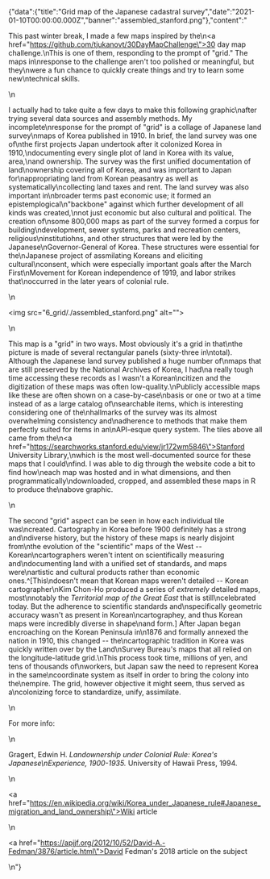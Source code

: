 {"data":{"title":"Grid map of the Japanese cadastral survey","date":"2021-01-10T00:00:00.000Z","banner":"assembled_stanford.png"},"content":"<p>This past winter break, I made a few maps inspired by the\n<a href=\"https://github.com/tjukanovt/30DayMapChallenge\">30 day map challenge</a>.\nThis is one of them, responding to the prompt of &quot;grid.&quot; The maps in\nresponse to the challenge aren&#39;t too polished or meaningful, but they\nwere a fun chance to quickly create things and try to learn some new\ntechnical skills.</p>\n<p>I actually had to take quite a few days to make this following graphic\nafter trying several data sources and assembly methods. My incomplete\nresponse for the prompt of &quot;grid&quot; is a collage of Japanese land survey\nmaps of Korea published in 1910. In brief, the land survey was one of\nthe first projects Japan undertook after it colonized Korea in 1910,\ndocumenting every single plot of land in Korea with its value, area,\nand ownership. The survey was the first unified documentation of land\nownership covering all of Korea, and was important to Japan for\nappropriating land from Korean peasantry as well as systematically\ncollecting land taxes and rent. The land survey was also important in\nbroader terms past economic use; it formed an epistemplogical\n&quot;backbone&quot; against which further development of all kinds was created,\nnot just economic but also cultural and political. The creation of\nsome 800,000 maps as part of the survey formed a corpus for building\ndevelopment, sewer systems, parks and recreation centers, religious\ninstitutiohns, and other structures that were led by the Japanese\nGovernor-General of Korea. These structures were essential for the\nJapanese project of assmilating Koreans and eliciting cultural\nconsent, which were especially important goals after the March First\nMovement for Korean independence of 1919, and labor strikes that\noccurred in the later years of colonial rule.</p>\n<p><img src=\"6_grid/./assembled_stanford.png\" alt=\"\"></p>\n<p>This map is a &quot;grid&quot; in two ways. Most obviously it&#39;s a grid in that\nthe picture is made of several rectangular panels (sixty-three in\ntotal). Although the Japanese land survey published a huge number of\nmaps that are still preserved by the National Archives of Korea, I had\na really tough time accessing these records as I wasn&#39;t a Korean\ncitizen and the digitization of these maps was often low-quality.\nPublicly accessible maps like these are often shown on a case-by-case\nbasis or one or two at a time instead of as a large catalog of\nsearchable items, which is interesting considering one of the\nhallmarks of the survey was its almost overwhelming consistency and\nadherence to methods that make them perfectly suited for items in an\nAPI-esque query system. The tiles above all came from the\n<a href=\"https://searchworks.stanford.edu/view/jr172wm5846\">Stanford University Library</a>,\nwhich is the most well-documented source for these maps that I could\nfind. I was able to dig through the website code a bit to find how\neach map was hosted and in what dimensions, and then programmatically\ndownloaded, cropped, and assembled these maps in R to produce the\nabove graphic.</p>\n<p>The second &quot;grid&quot; aspect can be seen in how each individual tile was\ncreated. Cartography in Korea before 1900 definitely has a strong and\ndiverse history, but the history of these maps is nearly disjoint from\nthe evolution of the &quot;scientific&quot; maps of the West -- Korean\ncartographers weren&#39;t intent on scientifically measuring and\ndocumenting land with a unified set of standards, and maps were\nartistic and cultural products rather than economic ones.^[This\ndoesn&#39;t mean that Korean maps weren&#39;t detailed -- Korean cartographer\nKim Chon-Ho produced a series of <em>extremely</em> detailed maps, most\nnotably the <em>Territorial map of the Great East</em> that is still\ncelebrated today. But the adherence to scientific standards and\nspecifically geometric accuracy wasn&#39;t as present in Korean\ncartographey, and thus Korean maps were incredibly diverse in shape\nand form.] After Japan began encroaching on the Korean Peninsula in\n1876 and formally annexed the nation in 1910, this changed -- the\ncartographic tradition in Korea was quickly written over by the Land\nSurvey Bureau&#39;s maps that all relied on the longitude-latitude grid.\nThis process took time, millions of yen, and tens of thousands of\nworkers, but Japan saw the need to represent Korea in the same\ncoordinate system as itself in order to bring the colony into the\nempire. The grid, however objective it might seem, thus served as a\ncolonizing force to standardize, unify, assimilate.</p>\n<p>For more info:</p>\n<p>Gragert, Edwin H. <em>Landownership under Colonial Rule: Korea&#39;s Japanese\nExperience, 1900-1935.</em> University of Hawaii Press, 1994.</p>\n<p><a href=\"https://en.wikipedia.org/wiki/Korea_under_Japanese_rule#Japanese_migration_and_land_ownership\">Wiki article</a></p>\n<p><a href=\"https://apjjf.org/2012/10/52/David-A.-Fedman/3876/article.html\">David Fedman&#39;s 2018 article on the subject</a></p>\n"}